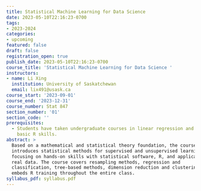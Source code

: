 ```yaml
---
title: Statistical Machine Learning for Data Science
date: 2023-05-10T22:16:23-0700
tags:
- 2023-2024
categories:
- upcoming
featured: false
draft: false
registration_open: true
publish_date: 2023-05-10T22:16:23-0700
course_title: 'Statistical Machine Learning for Data Science '
instructors:
- name: Li Xing
  institution: University of Saskatchewan
  email: lix491@usask.ca
course_start: '2023-09-01'
course_end: '2023-12-31'
course_number: Stat 847
section_number: '01'
section_code: ''
prerequisites: 
  - Students have taken undergraduate courses in linear regression and have
    basic R skills.
abstract: >
  Based on a mathematical and statistical theory foundation, the course
  introduces statistical methods for supervised and unsupervised learning,
  focusing on hands-on skills with statistical software, R, and applications to
  real data. The course covers resampling methods, regression and
  classification, tree-based methods, dimension reduction and clustering. It
  embeds R training throughout the entire class.
syllabus_pdf: syllabus.pdf
---
```

